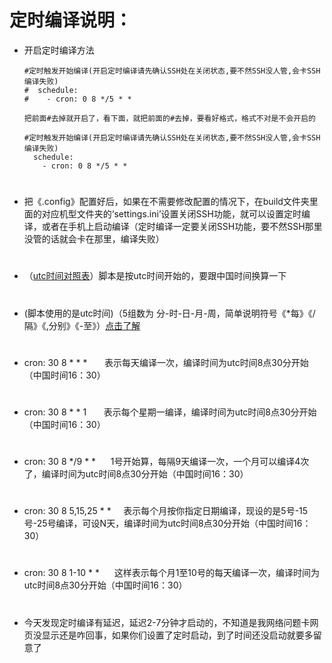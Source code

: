 # 定时编译说明：

- 开启定时编译方法
             
      #定时触发开始编译(开启定时编译请先确认SSH处在关闭状态,要不然SSH没人管,会卡SSH编译失败)
      #  schedule:
      #    - cron: 0 8 */5 * *
      
      把前面#去掉就开启了，看下面，就把前面的#去掉，要看好格式，格式不对是不会开启的
      
      #定时触发开始编译(开启定时编译请先确认SSH处在关闭状态,要不然SSH没人管,会卡SSH编译失败)
        schedule:
          - cron: 0 8 */5 * *
      

# 
- 把《.config》配置好后，如果在不需要修改配置的情况下，在build文件夹里面的对应机型文件夹的‘settings.ini’设置关闭SSH功能，就可以设置定时编译，或者在手机上启动编译（定时编译一定要关闭SSH功能，要不然SSH那里没管的话就会卡在那里，编译失败）
# 
- （[utc时间对照表](https://time.is/UTC)）脚本是按utc时间开始的，要跟中国时间换算一下
# 
- (脚本使用的是utc时间)（5组数为 分-时-日-月-周，简单说明符号《*每》《/隔》《,分别》《-至》）[点击了解](http://linux.vbird.org/linux_basic/0430cron.php)
# 
- cron: 30 8 * * *              &nbsp;&nbsp;&nbsp;&nbsp;&nbsp;&nbsp;表示每天编译一次，编译时间为utc时间8点30分开始（中国时间16：30）
# 
- cron: 30 8 * * 1              &nbsp;&nbsp;&nbsp;&nbsp;&nbsp;&nbsp;表示每个星期一编译，编译时间为utc时间8点30分开始（中国时间16：30）
#
- cron: 30 8 */9 * *            &nbsp;&nbsp;&nbsp;&nbsp;&nbsp;1号开始算，每隔9天编译一次，一个月可以编译4次了，编译时间为utc时间8点30分开始（中国时间16：30）
# 
- cron: 30 8 5,15,25 * *        &nbsp;&nbsp;&nbsp;&nbsp;表示每个月按你指定日期编译，现设的是5号-15号-25号编译，可设N天，编译时间为utc时间8点30分开始（中国时间16：30）
# 
- cron: 30 8 1-10 * *            &nbsp;&nbsp;&nbsp;&nbsp;&nbsp;这样表示每个月1至10号的每天编译一次，编译时间为utc时间8点30分开始（中国时间16：30）

#
#
#
- 今天发现定时编译有延迟，延迟2-7分钟才启动的，不知道是我网络问题卡网页没显示还是咋回事，如果你们设置了定时启动，到了时间还没启动就要多留意了
